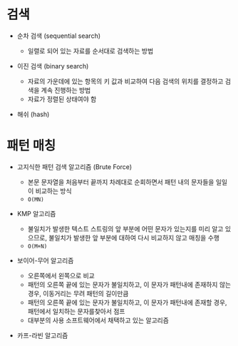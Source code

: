 # 검색

- 순차 검색 (sequential search)
    - 일렬로 되어 있는 자료를 순서대로 검색하는 방법

- 이진 검색 (binary search)
    - 자료의 가운데에 있는 항목의 키 값과 비교하여 다음 검색의 위치를 결정하고 검색을 계속 진행하는 방법
    - 자료가 정렬된 상태여야 함

- 해쉬 (hash)

# 패턴 매칭

- 고지식한 패턴 검색 알고리즘 (Brute Force)
    - 본문 문자열을 처음부터 끝까지 차례대로 순회하면서 패턴 내의 문자들을 일일이 비교하는 방식
    - `O(MN)`

- KMP 알고리즘
    - 불일치가 발생한 텍스트 스트링의 앞 부분에 어떤 문자가 있는지를 미리 알고 있으므로, 불일치가 발생한 앞 부분에 대하여 다시 비교하지 않고 매칭을 수행
    - `O(M+N)`

- 보이어-무어 알고리즘
    - 오른쪽에서 왼쪽으로 비교
    - 패턴의 오른쪽 끝에 있는 문자가 불일치하고, 이 문자가 패턴내에 존재하지 않는 경우, 이동거리는 무려 패턴의 길이만큼
    - 패턴의 오른쪽 끝에 있는 문자가 불일치하고, 이 문자가 패턴내에 존재할 경우, 패턴에서 일치하는 문자를찾아서 점프
    - 대부분의 사용 소프트웨어에서 채택하고 있는 알고리즘

- 카프-라빈 알고리즘